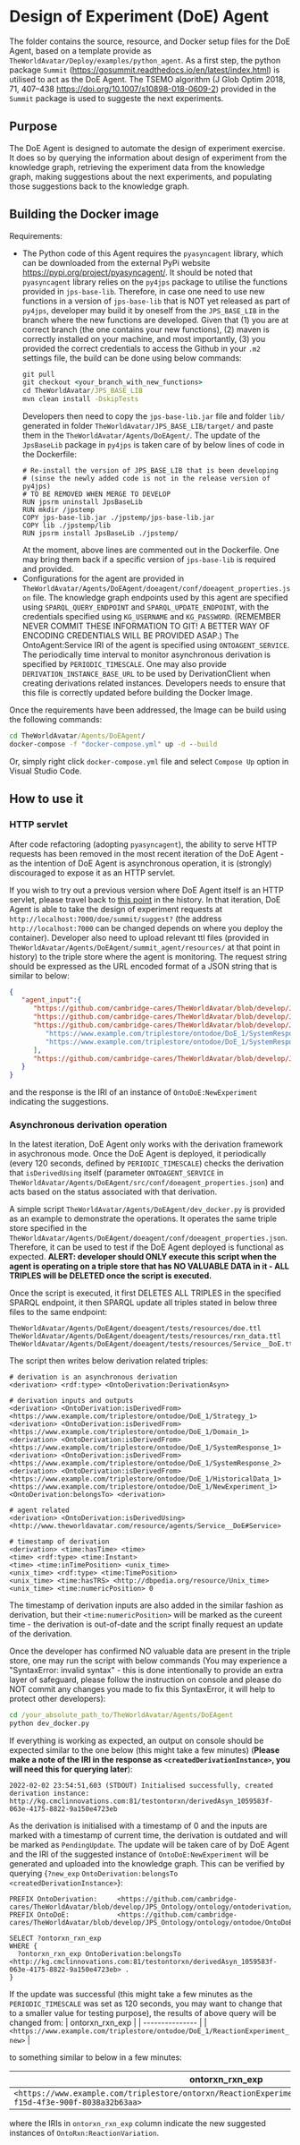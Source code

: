 # Design of Experiment (DoE) Agent
The folder contains the source, resource, and Docker setup files for the DoE Agent, based on a template provide as `TheWorldAvatar/Deploy/examples/python_agent`. As a first step, the python package `Summit` (https://gosummit.readthedocs.io/en/latest/index.html) is utilised to act as the DoE Agent. The TSEMO algorithm (J Glob Optim 2018, 71, 407–438 https://doi.org/10.1007/s10898-018-0609-2) provided in the `Summit` package is used to suggeste the next experiments. 

## Purpose
The DoE Agent is designed to automate the design of experiment exercise. It does so by querying the information about design of experiment from the knowledge graph, retrieving the experiment data from the knowledge graph, making suggestions about the next experiments, and populating those suggestions back to the knowledge graph. 

## Building the Docker image
Requirements:

* The Python code of this Agent requires the `pyasyncagent` library, which can be downloaded from the external PyPi website https://pypi.org/project/pyasyncagent/. It should be noted that `pyasyncagent` library relies on the `py4jps` package to utilise the functions provided in `jps-base-lib`. Therefore, in case one need to use new functions in a version of `jps-base-lib` that is NOT yet released as part of `py4jps`, developer may build it by oneself from the `JPS_BASE_LIB` in the branch where the new functions are developed. Given that (1) you are at correct branch (the one contains your new functions), (2) maven is correctly installed on your machine, and most importantly, (3) you provided the correct credentials to access the Github in your `.m2` settings file, the build can be done using below commands:
    ```cmd
    git pull
    git checkout <your_branch_with_new_functions>
    cd TheWorldAvatar/JPS_BASE_LIB
    mvn clean install -DskipTests
    ```
    Developers then need to copy the `jps-base-lib.jar` file and folder `lib/` generated in folder `TheWorldAvatar/JPS_BASE_LIB/target/` and paste them in the `TheWorldAvatar/Agents/DoEAgent/`. The update of the `JpsBaseLib` package in `py4jps` is taken care of by below lines of code in the Dockerfile:
    ```
    # Re-install the version of JPS_BASE_LIB that is been developing
    # (sinse the newly added code is not in the release version of py4jps)
    # TO BE REMOVED WHEN MERGE TO DEVELOP
    RUN jpsrm uninstall JpsBaseLib
    RUN mkdir /jpstemp
    COPY jps-base-lib.jar ./jpstemp/jps-base-lib.jar
    COPY lib ./jpstemp/lib
    RUN jpsrm install JpsBaseLib ./jpstemp/
    ``` 
    At the moment, above lines are commented out in the Dockerfile. One may bring them back if a specific version of `jps-base-lib` is required and provided.
* Configurations for the agent are provided in `TheWorldAvatar/Agents/DoEAgent/doeagent/conf/doeagent_properties.json` file. The knowledge graph endpoints used by this agent are specified using `SPARQL_QUERY_ENDPOINT` and `SPARQL_UPDATE_ENDPOINT`, with the credentials specified using `KG_USERNAME` and `KG_PASSWORD`. (REMEMBER NEVER COMMIT THESE INFORMATION TO GIT! A BETTER WAY OF ENCODING CREDENTIALS WILL BE PROVIDED ASAP.) The OntoAgent:Service IRI of the agent is specified using `ONTOAGENT_SERVICE`. The periodically time interval to monitor asynchronous derivation is specified by `PERIODIC_TIMESCALE`. One may also provide `DERIVATION_INSTANCE_BASE_URL` to be used by DerivationClient when creating derivations related instances. Developers needs to ensure that this file is correctly updated before building the Docker Image.

Once the requirements have been addressed, the Image can be build using the following commands:
```cmd
cd TheWorldAvatar/Agents/DoEAgent/
docker-compose -f "docker-compose.yml" up -d --build
```
Or, simply right click `docker-compose.yml` file and select `Compose Up` option in Visual Studio Code.

## How to use it
### HTTP servlet
After code refactoring (adopting `pyasyncagent`), the ability to serve HTTP requests has been removed in the most recent iteration of the DoE Agent - as the intention of DoE Agent is asynchronous operation, it is (strongly) discouraged to expose it as an HTTP servlet.

If you wish to try out a previous version where DoE Agent itself is an HTTP servlet, please travel back to [this point](https://github.com/cambridge-cares/TheWorldAvatar/tree/8d3daf5628228ad8cacdaa051a63a79a509932aa/Agents/DoEAgent) in the history. In that iteration, DoE Agent is able to take the design of experiment requests at `http://localhost:7000/doe/summit/suggest?` (the address `http://localhost:7000` can be changed depends on where you deploy the container). Developer also need to upload relevant ttl files (provided in `TheWorldAvatar/Agents/DoEAgent/summit_agent/resources/` at that point in history) to the triple store where the agent is monitoring. The request string should be expressed as the URL encoded format of a JSON string that is similar to below:
```json
{
   "agent_input":{
      "https://github.com/cambridge-cares/TheWorldAvatar/blob/develop/JPS_Ontology/ontology/ontodoe/OntoDoE.owl#Strategy":"https://www.example.com/triplestore/ontodoe/DoE_1/Strategy_1",
      "https://github.com/cambridge-cares/TheWorldAvatar/blob/develop/JPS_Ontology/ontology/ontodoe/OntoDoE.owl#Domain":"https://www.example.com/triplestore/ontodoe/DoE_1/Domain_1",
      "https://github.com/cambridge-cares/TheWorldAvatar/blob/develop/JPS_Ontology/ontology/ontodoe/OntoDoE.owl#SystemResponse":[
         "https://www.example.com/triplestore/ontodoe/DoE_1/SystemResponse_1",
         "https://www.example.com/triplestore/ontodoe/DoE_1/SystemResponse_2"
      ],
      "https://github.com/cambridge-cares/TheWorldAvatar/blob/develop/JPS_Ontology/ontology/ontodoe/OntoDoE.owl#HistoricalData":"https://www.example.com/triplestore/ontodoe/DoE_1/HistoricalData_1"
   }
}
```
and the response is the IRI of an instance of `OntoDoE:NewExperiment` indicating the suggestions.

### Asynchronous derivation operation
In the latest iteration, DoE Agent only works with the derivation framework in asychronous mode. Once the DoE Agent is deployed, it periodically (every 120 seconds, defined by `PERIODIC_TIMESCALE`) checks the derivation that `isDerivedUsing` itself (parameter `ONTOAGENT_SERVICE` in `TheWorldAvatar/Agents/DoEAgent/src/conf/doeagent_properties.json`) and acts based on the status associated with that derivation.

A simple script `TheWorldAvatar/Agents/DoEAgent/dev_docker.py` is provided as an example to demonstrate the operations. It operates the same triple store specified in the `TheWorldAvatar/Agents/DoEAgent/doeagent/conf/doeagent_properties.json`. Therefore, it can be used to test if the DoE Agent deployed is functional as expected. **ALERT: developer should ONLY execute this script when the agent is operating on a triple store that has NO VALUABLE DATA in it - ALL TRIPLES will be DELETED once the script is executed.**

Once the script is executed, it first DELETES ALL TRIPLES in the specified SPARQL endpoint, it then SPARQL update all triples stated in below three files to the same endpoint:
```
TheWorldAvatar/Agents/DoEAgent/doeagent/tests/resources/doe.ttl
TheWorldAvatar/Agents/DoEAgent/doeagent/tests/resources/rxn_data.ttl
TheWorldAvatar/Agents/DoEAgent/doeagent/tests/resources/Service__DoE.ttl
```

The script then writes below derivation related triples:
```
# derivation is an asynchronous derivation
<derivation> <rdf:type> <OntoDerivation:DerivationAsyn>

# derivation inputs and outputs
<derivation> <OntoDerivation:isDerivedFrom> <https://www.example.com/triplestore/ontodoe/DoE_1/Strategy_1>
<derivation> <OntoDerivation:isDerivedFrom> <https://www.example.com/triplestore/ontodoe/DoE_1/Domain_1>
<derivation> <OntoDerivation:isDerivedFrom> <https://www.example.com/triplestore/ontodoe/DoE_1/SystemResponse_1>
<derivation> <OntoDerivation:isDerivedFrom> <https://www.example.com/triplestore/ontodoe/DoE_1/SystemResponse_2>
<derivation> <OntoDerivation:isDerivedFrom> <https://www.example.com/triplestore/ontodoe/DoE_1/HistoricalData_1>
<https://www.example.com/triplestore/ontodoe/DoE_1/NewExperiment_1> <OntoDerivation:belongsTo> <derivation>

# agent related
<derivation> <OntoDerivation:isDerivedUsing> <http://www.theworldavatar.com/resource/agents/Service__DoE#Service>

# timestamp of derivation
<derivation> <time:hasTime> <time>
<time> <rdf:type> <time:Instant>
<time> <time:inTimePosition> <unix_time>
<unix_time> <rdf:type> <time:TimePosition>
<unix_time> <time:hasTRS> <http://dbpedia.org/resource/Unix_time>
<unix_time> <time:numericPosition> 0
```

The timestamp of derivation inputs are also added in the similar fashion as derivation, but their `<time:numericPosition>` will be marked as the cureent time - the derivation is out-of-date and the script finally request an update of the derivation.

Once the developer has confirmed NO valuable data are present in the triple store, one may run the script with below commands (You may experience a "SyntaxError: invalid syntax" - this is done intentionally to provide an extra layer of safeguard, please follow the instruction on console and please do NOT commit any changes you made to fix this SyntaxError, it will help to protect other developers):
```cmd
cd /your_absolute_path_to/TheWorldAvatar/Agents/DoEAgent
python dev_docker.py
```

If everything is working as expected, an output on console should be expected similar to the one below (this might take a few minutes) (**Please make a note of the IRI in the response as `<createdDerivationInstance>`, you will need this for querying later**):
```
2022-02-02 23:54:51,603 (STDOUT) Initialised successfully, created derivation instance: http://kg.cmclinnovations.com:81/testontorxn/derivedAsyn_1059583f-063e-4175-8822-9a150e4723eb
```
As the derivation is initialised with a timestamp of 0 and the inputs are marked with a timestamp of current time, the derivation is outdated and will be marked as `PendingUpdate`. The update will be taken care of by DoE Agent and the IRI of the suggested instance of `OntoDoE:NewExperiment` will be generated and uploaded into the knowledge graph. This can be verified by querying {`?new_exp` `OntoDerivation:belongsTo` `<createdDerivationInstance>`}:
```
PREFIX OntoDerivation:     <https://github.com/cambridge-cares/TheWorldAvatar/blob/develop/JPS_Ontology/ontology/ontoderivation/OntoDerivation.owl#>
PREFIX OntoDoE:            <https://github.com/cambridge-cares/TheWorldAvatar/blob/develop/JPS_Ontology/ontology/ontodoe/OntoDoE.owl#>

SELECT ?ontorxn_rxn_exp
WHERE {
  ?ontorxn_rxn_exp OntoDerivation:belongsTo <http://kg.cmclinnovations.com:81/testontorxn/derivedAsyn_1059583f-063e-4175-8822-9a150e4723eb> .
}
```
If the update was successful (this might take a few minutes as the `PERIODIC_TIMESCALE` was set as 120 seconds, you may want to change that to a smaller value for testing purpose), the results of above query will be changed from:
  | ontorxn_rxn_exp |
  | --------------- |
  | `<https://www.example.com/triplestore/ontodoe/DoE_1/ReactionExperiment_new>` |

to something similar to below in a few minutes:

  | ontorxn_rxn_exp |
  | --------------- |
  | `<https://www.example.com/triplestore/ontorxn/ReactionExperiment_1/ReactionVariation_76a2b409-f15d-4f3e-900f-8038a32b63aa>` |

where the IRIs in `ontorxn_rxn_exp` column indicate the new suggested instances of `OntoRxn:ReactionVariation`.
